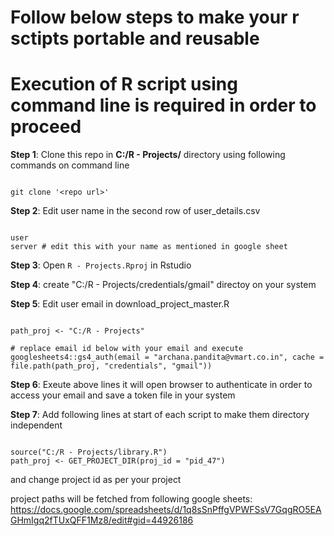 # Follow below steps to make your r sctipts portable and reusable
# Execution of R script using command line is required in order to proceed

**Step 1**: 
Clone this repo in **C:/R - Projects/** directory using following commands on command line
```

git clone '<repo url>'

```

**Step 2**: 
Edit user name in the second row of user_details.csv

```

user
server # edit this with your name as mentioned in google sheet

```

**Step 3**: 
Open `R - Projects.Rproj` in Rstudio

**Step 4**: 
create "C:/R - Projects/credentials/gmail" directoy on your system

**Step 5**: 
Edit user email in download_project_master.R

```

path_proj <- "C:/R - Projects"

# replace email id below with your email and execute
googlesheets4::gs4_auth(email = "archana.pandita@vmart.co.in", cache = file.path(path_proj, "credentials", "gmail"))

```

**Step 6**: 
Exeute above lines it will open browser to authenticate in order to access your email and save a token file in your system


**Step 7**: 
Add following lines at start of each script to make them directory independent

```

source("C:/R - Projects/library.R")
path_proj <- GET_PROJECT_DIR(proj_id = "pid_47")

```

and change project id as per your project

project paths will be fetched from following google sheets:
https://docs.google.com/spreadsheets/d/1q8sSnPffgVPWFSsV7GqgRO5EAGHmIgq2fTUxQFF1Mz8/edit#gid=44926186
